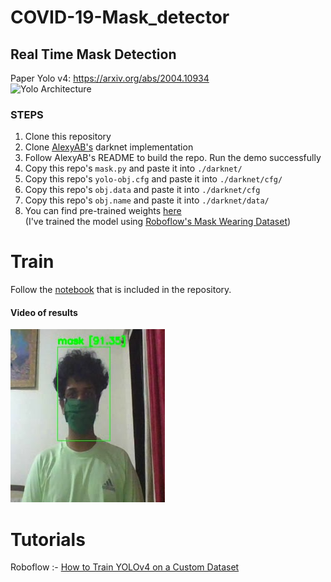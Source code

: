 # COVID-19-Mask_detector
## Real Time Mask Detection
Paper Yolo v4: https://arxiv.org/abs/2004.10934
<br>
![Yolo Architecture](https://miro.medium.com/max/2864/1*b-TbPh9J0Oyal7Nw6iah5w.jpeg)
### STEPS
1. Clone this repository
2. Clone [AlexyAB's](https://github.com/AlexeyAB/darknet) darknet implementation
3. Follow AlexyAB's README to build the repo. Run the demo successfully
4. Copy this repo's `mask.py` and paste it into `./darknet/`
5. Copy this repo's `yolo-obj.cfg` and paste it into `./darknet/cfg/`
6. Copy this repo's `obj.data` and paste it into `./darknet/cfg`
7. Copy this repo's `obj.name` and paste it into `./darknet/data/`
8. You can find pre-trained weights [here](https://drive.google.com/drive/folders/14LGXxTuqg3bg6rIVvPTyKWU2vBZT5ZYe?usp=sharing)<br>
(I've trained the model using [Roboflow's Mask Wearing Dataset](https://public.roboflow.ai/object-detection/mask-wearing/1))

# Train
Follow the [notebook](https://github.com/SravanChittupalli/COVID-19-Mask_detector/blob/master/training_yolov4.ipynb) that is included in the repository.

#### Video of results
[![Demo Video](https://github.com/SravanChittupalli/COVID-19-Mask_detector/blob/master/Mask_demo.png)]()

# Tutorials
Roboflow :- [How to Train YOLOv4 on a Custom Dataset](https://blog.roboflow.ai/training-yolov4-on-a-custom-dataset/)
